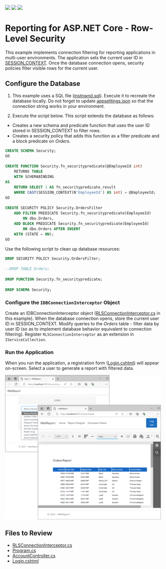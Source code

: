 <!-- default badges list -->
![](https://img.shields.io/endpoint?url=https://codecentral.devexpress.com/api/v1/VersionRange/654529367/2023.1)
[![](https://img.shields.io/badge/Open_in_DevExpress_Support_Center-FF7200?style=flat-square&logo=DevExpress&logoColor=white)](https://supportcenter.devexpress.com/ticket/details/T1172357)
[![](https://img.shields.io/badge/📖_How_to_use_DevExpress_Examples-e9f6fc?style=flat-square)](https://docs.devexpress.com/GeneralInformation/403183)
<!-- default badges end -->
# Reporting for ASP.NET Core - Row-Level Security 

This example implements connection filtering for reporting applications in multi-user environments. The application sets the current user ID in [SESSION_CONTEXT](https://learn.microsoft.com/en-us/sql/t-sql/functions/session-context-transact-sql?view=sql-server-ver16&viewFallbackFrom=sql-server-ver16). Once the database connection opens, security policies filter visible rows for the current user.

## Configure the Database

1. This example uses a SQL file ([instnwnd.sql](https://github.com/microsoft/sql-server-samples/blob/master/samples/databases/northwind-pubs/instnwnd.sql)). Execute it to recreate the database locally. Do not forget to update [appsettings.json](./WebReportInterceptors/appsettings.json) so that the connection string works in your environment.

2. Execute the script below. This script extends the database as follows:

- Creates a new schema and predicate function that uses the user ID stored in SESSION_CONTEXT to filter rows. 
- Creates a security policy that adds this function as a filter predicate and a block predicate on _Orders_.

```sql
CREATE SCHEMA Security;
GO

CREATE FUNCTION Security.fn_securitypredicate(@EmployeeId int)
    RETURNS TABLE
    WITH SCHEMABINDING
AS
    RETURN SELECT 1 AS fn_securitypredicate_result
    WHERE CAST(SESSION_CONTEXT(N'EmployeeId') AS int) = @EmployeeId;
GO

CREATE SECURITY POLICY Security.OrdersFilter
    ADD FILTER PREDICATE Security.fn_securitypredicate(EmployeeId)
        ON dbo.Orders,
    ADD BLOCK PREDICATE Security.fn_securitypredicate(EmployeeId)
        ON dbo.Orders AFTER INSERT
    WITH (STATE = ON);
GO
```

Use the following script to clean up database resources:

```sql
DROP SECURITY POLICY Security.OrdersFilter;

--DROP TABLE Orders;

DROP FUNCTION Security.fn_securitypredicate;

DROP SCHEMA Security;
```

### Configure the `IDBConnectionInterceptor` Object 
Create an IDBConnectionInterceptor object ([RLSConnectionInterceptor.cs](./WebReportInterceptors/Services/RLSConnectionInterceptor.cs) in this example). When the database connection opens, store the current user ID in SESSION_CONTEXT. Modify queries to the _Orders_ table - filter data by user ID (so as to implement database behavior equivalent to connection filtering). Register `RLSConnectionInterceptor` as an extension in `IServiceCollection`.

### Run the Application

When you run the application, a registration form ([Login.cshtml](./WebReportInterceptors/Views/Account/Login.cshtml)) will appear on-screen. Select a user to generate a report with filtered data.

![Report](./Images/Report.png)

## Files to Review

- [RLSConnectionInterceptor.cs](./WebReportInterceptors/Services/RLSConnectionInterceptor.cs)
- [Program.cs](./WebReportInterceptors/Program.cs)
- [AccountController.cs](./WebReportInterceptors/Controllers/AccountController.cs)
- [Login.cshtml](./WebReportInterceptors/Views/Account/Login.cshtml)

